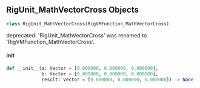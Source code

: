## RigUnit_MathVectorCross Objects

```python
class RigUnit_MathVectorCross(RigVMFunction_MathVectorCross)
```

deprecated: 'RigUnit_MathVectorCross' was renamed to 'RigVMFunction_MathVectorCross'.

<a id="unreal.RigUnit_MathVectorCross.__init__"></a>

#### __init__

```python
def __init__(a: Vector = [0.000000, 0.000000, 0.000000],
             b: Vector = [0.000000, 0.000000, 0.000000],
             result: Vector = [0.000000, 0.000000, 0.000000]) -> None
```

<a id="unreal.RigVMFunction_MathVectorDot"></a>